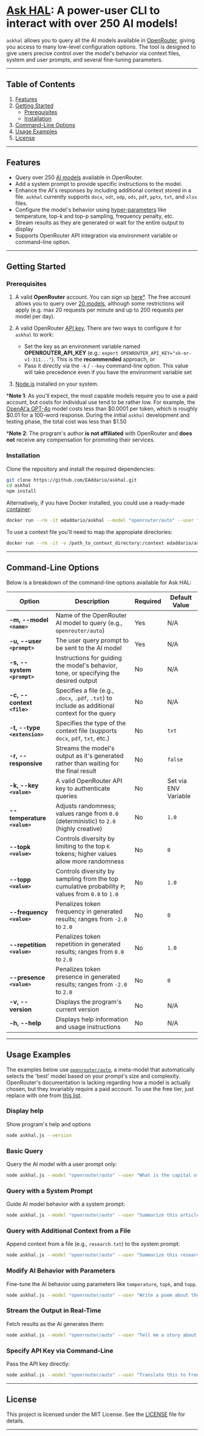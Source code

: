 # [Ask HAL](https://github.com/EAddario/askhal): A power-user CLI to interact with over 250 AI models!

`askhal` allows you to query all the AI models available in [OpenRouter](https://openrouter.ai/), giving you access to many low-level configuration options. The tool is designed to give users precise control over the model's behavior via context files, system and user prompts, and several fine-tuning parameters.

---

## Table of Contents

1. [Features](#features)
2. [Getting Started](#getting-started)
   - [Prerequisites](#prerequisites)
   - [Installation](#installation)
3. [Command-Line Options](#command-line-options)
4. [Usage Examples](#usage-examples)
5. [License](#license)

---

## Features

- Query over 250 [AI models](https://openrouter.ai/models) available in OpenRouter.
- Add a system prompt to provide specific instructions to the model.
- Enhance the AI's responses by including additional context stored in a file. `askhal` currently supports `docx`, `odt`, `odp`, `ods`, `pdf`, `pptx`, `txt`, and `xlsx` files.
- Configure the model's behavior using [hyper-parameters](https://docs.novelcrafter.com/en/articles/8677980-tuning-your-model-settings) like temperature, top-k and top-p sampling, frequency penalty, etc.
- Stream results as they are generated or wait for the entire output to display
- Supports OpenRouter API integration via environment variable or command-line option.

---

## Getting Started

### Prerequisites

1. A valid **OpenRouter** account. You can sign up [here*](https://openrouter.ai/). The free account allows you to query over [20 models](https://openrouter.ai/models?max_price=0), although some restrictions will apply (e.g. max 20 requests per minute and up to 200 requests per model per day).  
2. A valid OpenRouter [API key](https://openrouter.ai/settings/keys). There are two ways to configure it for `askhal` to work:
    - Set the key as an environment variable named **OPENROUTER_API_KEY** (e.g.: `export OPENROUTER_API_KEY="sk-or-v1-311..."`). This is the **recommended** approach, or
    - Pass it directly via the `-k` / `--key` command-line option. This value will take precedence even if you have the environment variable set

3. [Node.js](https://nodejs.org/en) installed on your system.

***Note 1**: As you'll expect, the most capable models require you to use a paid account, but costs for individual use tend to be rather low. For example, the [OpenAI'a GPT-4o](https://openrouter.ai/openai/gpt-4o-2024-11-20) model costs less than \$0.0001 per token, which is roughly \$0.01 for a 100-word response. During the initial `askhal` development and testing phase, the total cost was less than $1.50

***Note 2**: The program's author **is not affiliated** with OpenRouter and **does not** receive any compensation for promoting their services. 

### Installation

Clone the repository and install the required dependencies:

```sh
git clone https://github.com/EAddario/askhal.git
cd askhal
npm install
```

Alternatively, if you have Docker installed, you could use a ready-made [container](https://hub.docker.com/r/edaddario/askhal):

```sh
docker run --rm -it edaddario/askhal --model "openrouter/auto" --user "What is the capital of France?" --key=$OPENROUTER_API_KEY
```

To use a context file you'll need to map the appropiate directories:

```sh
docker run --rm -it -v /path_to_context_directory:/context edaddario/askhal --model "openrouter/auto" --user "Summarize this research paper." --context "/context/research.txt" --type "txt" --key=$OPENROUTER_API_KEY
```

---

## Command-Line Options

Below is a breakdown of the command-line options available for Ask HAL:

| Option                       | Description                                                                                        | Required | Default Value        |
|------------------------------|----------------------------------------------------------------------------------------------------|----------|----------------------|
| **-m, --model `<name>`**     | Name of the OpenRouter AI model to query (e.g., `openrouter/auto`)                                 | Yes      | N/A                  |
| **-u, --user `<prompt>`**    | The user query prompt to be sent to the AI model                                                   | Yes      | N/A                  |
| **-s, --system `<prompt>`**  | Instructions for guiding the model's behavior, tone, or specifying the desired output              | No       | N/A                  |
| **-c, --context `<file>`**   | Specifies a file (e.g., `.docx`, `.pdf`, `.txt`) to include as additional context for the query    | No       | N/A                  |
| **-t, --type `<extension>`** | Specifies the type of the context file (supports `docx`, `pdf`, `txt`, etc.)                       | No       | `txt`                |
| **-r, --responsive**         | Streams the model's output as it's generated rather than waiting for the final result              | No       | `false`              |
| **-k, --key `<value>`**      | A valid OpenRouter API key to authenticate queries                                                 | No       | Set via ENV Variable |
| **--temperature `<value>`**  | Adjusts randomness; values range from `0.0` (deterministic) to `2.0` (highly creative)             | No       | `1.0`                |
| **--topk `<value>`**         | Controls diversity by limiting to the top `K` tokens; higher values allow more randomness          | No       | `0`                  |
| **--topp `<value>`**         | Controls diversity by sampling from the top cumulative probability `P`; values from `0.0` to `1.0` | No       | `1.0`                |
| **--frequency `<value>`**    | Penalizes token frequency in generated results; ranges from `-2.0` to `2.0`                        | No       | `0`                  |
| **--repetition `<value>`**   | Penalizes token repetition in generated results; ranges from `0.0` to `2.0`                        | No       | `1.0`                |
| **--presence `<value>`**     | Penalizes token presence in generated results; ranges from `-2.0` to `2.0`                         | No       | `0`                  |
| **-v, --version**            | Displays the program's current version                                                             | No       | N/A                  |
| **-h, --help**               | Displays help information and usage instructions                                                   | No       | N/A                  |

---

## Usage Examples

The examples below use [`openrouter/auto`](https://openrouter.ai/openrouter/auto), a meta-model that automatically selects the 'best' model based on your prompt's size and complexity. OpenRouter's documentation is lacking regarding how a model is actually chosen, but they invariably require a paid account. To use the free tier, just replace with one from [this list](https://openrouter.ai/models?max_price=0).

### Display help

Show program's help and options

```sh
node askhal.js --version
```

### Basic Query

Query the AI model with a user prompt only:

```sh
node askhal.js --model "openrouter/auto" --user "What is the capital of France?"
```

### Query with a System Prompt

Guide AI model behavior with a system prompt:

```sh
node askhal.js --model "openrouter/auto" --user "Summarize this article" --system "Provide a concise summary in bullet points."
```

### Query with Additional Context from a File

Append context from a file (e.g., `research.txt`) to the system prompt:

```sh
node askhal.js --model "openrouter/auto" --user "Summarize this research paper." --system "Summarize in bullet points." --context "./research.txt" --type "txt"
```

### Modify AI Behavior with Parameters

Fine-tune the AI behavior using parameters like `temperature`, `topk`, and `topp`.

```sh
node askhal.js --model "openrouter/auto" --user "Write a poem about the sea." --temperature 1.5 --topk 50 --topp 0.9
```

### Stream the Output in Real-Time

Fetch results as the AI generates them:

```sh
node askhal.js --model "openrouter/auto" --user "Tell me a story about a brave knight." --responsive
```

### Specify API Key via Command-Line

Pass the API key directly:

```sh
node askhal.js --model "openrouter/auto" --user "Translate this to French." --key "sk-or-v1-311..."
```

---

## License

This project is licensed under the MIT License. See the [LICENSE](https://github.com/EAddario/askhal#MIT-1-ov-file) file for details.

---
